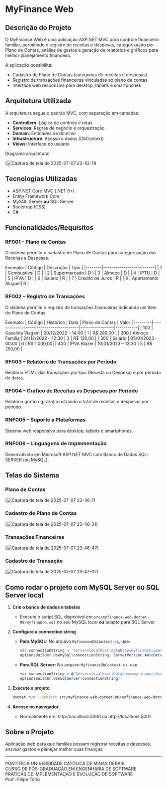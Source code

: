 # MyFinance Web

## Descrição do Projeto

O MyFinance Web é uma aplicação ASP.NET MVC para controle financeiro familiar, permitindo o registro de receitas e despesas, categorização por Plano de Contas, análise de gastos e geração de relatórios e gráficos para melhor planejamento financeiro.

A aplicação possibilita:
- Cadastro de Plano de Contas (categorias de receitas e despesas)
- Registro de transações financeiras vinculadas ao plano de contas
- Interface web responsiva para desktop, tablets e smartphones

## Arquitetura Utilizada

A arquitetura segue o padrão MVC, com separação em camadas:
- **Controllers**: Lógica de controle e rotas
- **Services**: Regras de negócio e orquestração
- **Domain**: Entidades de domínio
- **Infrastructure**: Acesso a dados (DbContext)
- **Views**: Interface do usuário

Diagrama arquitetural:

(![Captura de tela de 2025-07-07 23-42-18](https://github.com/user-attachments/assets/7288bc64-5921-4fdd-b318-a7f2652d8a2f)

## Tecnologias Utilizadas
- ASP.NET Core MVC (.NET 6+)
- Entity Framework Core
- MySQL Server **ou** SQL Server
- Bootstrap (CSS)
- C#

## Funcionalidades/Requisitos

### RF001 – Plano de Contas
O sistema permite o cadastro de Plano de Contas para categorização das Receitas e Despesas.

Exemplo:
| Código | Descrição         | Tipo |
|--------|-------------------|------|
| 1      | Combustível       | D    |
| 2      | Supermercado      | D    |
| 3      | Almoço            | D    |
| 4      | IPTU              | D    |
| 5      | IPVA              | D    |
| 6      | Salário           | R    |
| 7      | Crédito de Juros  | R    |
| 8      | Apartamento Aluguel| R   |

### RF002 – Registro de Transações
O sistema permite o registro de transações financeiras indicando um item do Plano de Contas.

Exemplo:
| Código | Histórico         | Data                | Plano de Contas | Valor     |
|--------|-------------------|---------------------|-----------------|-----------|
| 100    | Gasolina Viagem   | 20/12/2022 – 14:00  | 1               | R$ 289,00 |
| 200    | Almoço Família    | 24/12/2022 – 12:30  | 3               | R$ 120,00 |
| 300    | Salário           | 05/01/2023 – 00:00  | 6               | R$ 1.000,00|
| 400    | IPVA Blazer       | 10/01/2023 – 13:30  | 5               | R$ 250,00 |

### RF003 – Relatório de Transações por Período
Relatório HTML das transações por tipo (Receita ou Despesa) e por período de datas.

### RF004 – Gráfico de Receitas vs Despesas por Período
Relatório gráfico (pizza) mostrando o total de receitas e despesas por período.

### RNF005 – Suporte a Plataformas
Sistema web responsivo para desktop, tablets e smartphones.

### RNF006 – Linguagens de Implementação
Desenvolvido em Microsoft ASP.NET MVC com Banco de Dados SQL-SERVER (ou MySQL).

## Telas do Sistema

### Plano de Contas
(![Captura de tela de 2025-07-07 23-46-11](https://github.com/user-attachments/assets/120c33e5-f329-4848-94f0-401ec16490e5)

### Cadastro de Plano de Contas

(![Captura de tela de 2025-07-07 23-46-31](https://github.com/user-attachments/assets/641e60ad-728d-4150-a2ab-bb12da98c72c))

### Transações Financeiras

(![Captura de tela de 2025-07-07 23-46-47](https://github.com/user-attachments/assets/5a57fd7d-3255-4ac0-a7c2-fdec82f4c2c9))

### Cadastro de Transação

(![Captura de tela de 2025-07-07 23-47-07](https://github.com/user-attachments/assets/c3cfeeb0-c60a-4700-8761-5c05daa43e3f))

## Como rodar o projeto com MySQL Server **ou** SQL Server local

1. **Crie o banco de dados e tabelas**
   - Execute o script SQL disponível em `src/myfinance-web-dotnet-08/myfinance.sql` no seu MySQL local **ou** adapte para SQL Server.

2. **Configure a connection string**
   - **Para MySQL:** No arquivo `MyfinanceDbContext.cs`, use:
     ```csharp
     var connectionString = "server=localhost;database=myfinance;user=SEU_USUARIO;password=SUA_SENHA;";
     optionsBuilder.UseMySql(connectionString, ServerVersion.AutoDetect(connectionString));
     ```
   - **Para SQL Server:** No arquivo `MyfinanceDbContext.cs`, use:
     ```csharp
     var connectionString = @"Server=localhost;Database=myfinance;User Id=SEU_USUARIO;Password=SUA_SENHA;TrustServerCertificate=True;";
     optionsBuilder.UseSqlServer(connectionString);
     ```

3. **Execute o projeto**
   ```sh
   dotnet run --project src/myfinance-web-dotnet-08/myfinance-web-dotnet-08.csproj
   ```

4. **Acesse no navegador**
   - Normalmente em: http://localhost:5000 ou http://localhost:5001

## Sobre o Projeto

Aplicação web para que famílias possam registrar receitas e despesas, analisar gastos e planejar melhor suas finanças. 

---
PONTIFÍCIA UNIVERSIDADE CATÓLICA DE MINAS GERAIS  
CURSO DE PÓS-GRADUAÇÃO EM ENGENHARIA DE SOFTWARE  
PRÁTICAS DE IMPLEMENTAÇÃO E EVOLUÇÃO DE SOFTWARE  
Prof.: Filipe Tório


